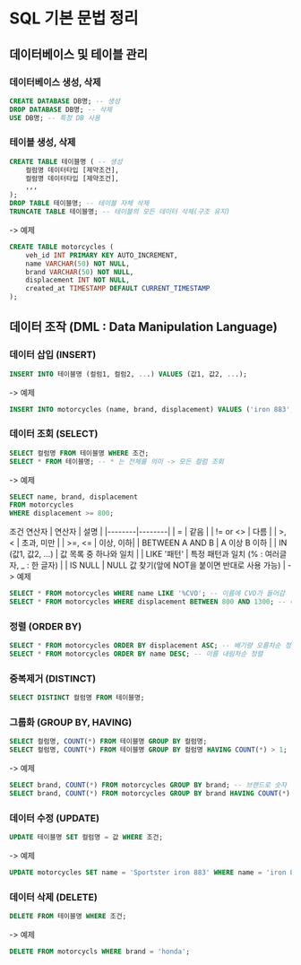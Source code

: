 # SQL 기본 문법 정리

## 데이터베이스 및 테이블 관리
### 데이터베이스 생성, 삭제
``` sql
CREATE DATABASE DB명; -- 생성
DROP DATABASE DB명; -- 삭제
USE DB명; -- 특정 DB 사용
```

### 테이블 생성, 삭제
``` sql
CREATE TABLE 테이블명 ( -- 생성
    컬럼명 데이터타입 [제약조건],
    컬럼명 데이터타입 [제약조건],
    ,,,
);
DROP TABLE 테이블명; -- 테이블 자체 삭제
TRUNCATE TABLE 테이블명; -- 테이블의 모든 데이터 삭제(구조 유지)
```
-> 예제
``` sql
CREATE TABLE motorcycles (
    veh_id INT PRIMARY KEY AUTO_INCREMENT,
    name VARCHAR(50) NOT NULL,
    brand VARCHAR(50) NOT NULL,
    displacement INT NOT NULL,
    created_at TIMESTAMP DEFAULT CURRENT_TIMESTAMP
);
```

## 데이터 조작 (DML :  Data Manipulation Language)
### 데이터 삽입 (INSERT)
``` sql
INSERT INTO 테이블명 (컬럼1, 컬럼2, ...) VALUES (값1, 값2, ...);
```
-> 예제
``` sql
INSERT INTO motorcycles (name, brand, displacement) VALUES ('iron 883', 'Harley Davidson', 883);
```

### 데이터 조회 (SELECT)
``` sql
SELECT 컬럼명 FROM 테이블명 WHERE 조건;
SELECT * FROM 테이블명; -- * 는 전체를 의미 -> 모든 컬럼 조회
```
-> 예제
``` sql
SELECT name, brand, displacement 
FROM motorcycles 
WHERE displacement >= 800;
```
조건 연산자
| 연산자 | 설명 |
|--------|--------|
| = | 같음 |
| != or <> | 다름 |
| >, < | 초과, 미만 |
| >=, <= | 이상, 이하|
| BETWEEN A AND B | A 이상 B 이하 |
| IN (값1, 값2, ...) | 값 목록 중 하나와 일치 |
| LIKE '패턴' | 특정 패턴과 일치 (% : 여러글자, _ : 한 글자) |
| IS NULL | NULL 값 찾기(앞에 NOT을 붙이면 반대로 사용 가능) |
-> 예제
``` sql
SELECT * FROM motorcycles WHERE name LIKE '%CVO'; -- 이름에 CVO가 들어감
SELECT * FROM motorcycles WHERE displacement BETWEEN 800 AND 1300; -- 배기량 800~1300 사이
```
### 정렬 (ORDER BY)
``` sql
SELECT * FROM motorcycles ORDER BY displacement ASC; -- 배기량 오름차순 정렬
SELECT * FROM motorcycles ORDER BY name DESC; -- 이름 내림차순 정렬
```
### 중복제거 (DISTINCT)
``` sql
SELECT DISTINCT 컬럼명 FROM 테이블명;
```
### 그룹화 (GROUP BY, HAVING)
``` sql
SELECT 컬럼명, COUNT(*) FROM 테이블명 GROUP BY 컬럼명;
SELECT 컬럼명, COUNT(*) FROM 테이블명 GROUP BY 컬럼명 HAVING COUNT(*) > 1;
```
-> 예제
``` sql 
SELECT brand, COUNT(*) FROM motorcycles GROUP BY brand; -- 브랜드로 숫자 집계(count가 세는 역할)
SELECT brand, COUNT(*) FROM motorcycles GROUP BY brand HAVING COUNT(*) > 2; -- 브랜드별 집계된 바이크 수가 2개 초과인 브랜드만 조회
```
### 데이터 수정 (UPDATE)
``` sql
UPDATE 테이블명 SET 컬럼명 = 값 WHERE 조건;
```
-> 예제
``` sql
UPDATE motorcycles SET name = 'Sportster iron 883' WHERE name = 'iron 883'; -- 이름이 iron 883 인 바이크를 SET 문장과 같이 수정
```
### 데이터 삭제 (DELETE)
``` sql
DELETE FROM 테이블명 WHERE 조건;
```
-> 예제
``` sql 
DELETE FROM motorcycls WHERE brand = 'honda';
```
